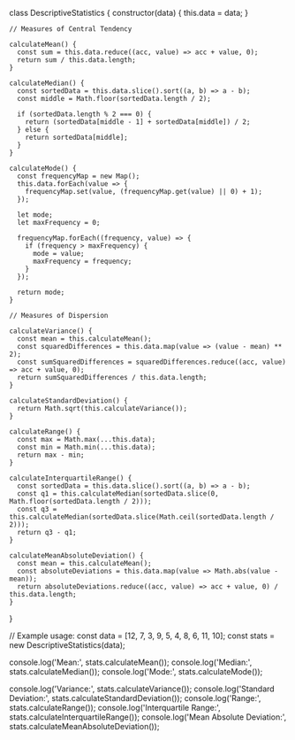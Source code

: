 class DescriptiveStatistics {
    constructor(data) {
      this.data = data;
    }
  
    // Measures of Central Tendency
  
    calculateMean() {
      const sum = this.data.reduce((acc, value) => acc + value, 0);
      return sum / this.data.length;
    }
  
    calculateMedian() {
      const sortedData = this.data.slice().sort((a, b) => a - b);
      const middle = Math.floor(sortedData.length / 2);
  
      if (sortedData.length % 2 === 0) {
        return (sortedData[middle - 1] + sortedData[middle]) / 2;
      } else {
        return sortedData[middle];
      }
    }
  
    calculateMode() {
      const frequencyMap = new Map();
      this.data.forEach(value => {
        frequencyMap.set(value, (frequencyMap.get(value) || 0) + 1);
      });
  
      let mode;
      let maxFrequency = 0;
  
      frequencyMap.forEach((frequency, value) => {
        if (frequency > maxFrequency) {
          mode = value;
          maxFrequency = frequency;
        }
      });
  
      return mode;
    }
  
    // Measures of Dispersion
  
    calculateVariance() {
      const mean = this.calculateMean();
      const squaredDifferences = this.data.map(value => (value - mean) ** 2);
      const sumSquaredDifferences = squaredDifferences.reduce((acc, value) => acc + value, 0);
      return sumSquaredDifferences / this.data.length;
    }
  
    calculateStandardDeviation() {
      return Math.sqrt(this.calculateVariance());
    }
  
    calculateRange() {
      const max = Math.max(...this.data);
      const min = Math.min(...this.data);
      return max - min;
    }
  
    calculateInterquartileRange() {
      const sortedData = this.data.slice().sort((a, b) => a - b);
      const q1 = this.calculateMedian(sortedData.slice(0, Math.floor(sortedData.length / 2)));
      const q3 = this.calculateMedian(sortedData.slice(Math.ceil(sortedData.length / 2)));
      return q3 - q1;
    }
  
    calculateMeanAbsoluteDeviation() {
      const mean = this.calculateMean();
      const absoluteDeviations = this.data.map(value => Math.abs(value - mean));
      return absoluteDeviations.reduce((acc, value) => acc + value, 0) / this.data.length;
    }
  }
  
  // Example usage:
  const data = [12, 7, 3, 9, 5, 4, 8, 6, 11, 10];
  const stats = new DescriptiveStatistics(data);
  
  console.log('Mean:', stats.calculateMean());
  console.log('Median:', stats.calculateMedian());
  console.log('Mode:', stats.calculateMode());
  
  console.log('Variance:', stats.calculateVariance());
  console.log('Standard Deviation:', stats.calculateStandardDeviation());
  console.log('Range:', stats.calculateRange());
  console.log('Interquartile Range:', stats.calculateInterquartileRange());
  console.log('Mean Absolute Deviation:', stats.calculateMeanAbsoluteDeviation());
  
